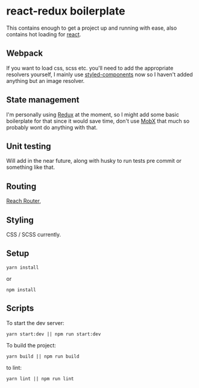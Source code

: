 # react-redux boilerplate
This contains enough to get a project up and running with ease, also contains hot loading for [react](https://github.com/facebook/react). 

## Webpack
If you want to load css, scss etc. you'll need to add the appropriate resolvers yourself, I mainly use [styled-components](https://www.styled-components.com/) now so I haven't added anything but an image resolver. 

## State management 
I'm personally using [Redux](https://github.com/reduxjs/redux) at the moment, so I might add some basic boilerplate for that since it would save time, don't use [MobX](https://github.com/mobxjs/mobx) that much so probably wont do anything with that.

## Unit testing
Will add in the near future, along with husky to run tests pre commit or something like that.

## Routing 
[Reach Router](https://github.com/reach/router), 

## Styling
CSS / SCSS currently.

## Setup

```
yarn install
```
or
```
npm install
```

## Scripts
To start the dev server:
```
yarn start:dev || npm run start:dev
``` 
To build the project:
```
yarn build || npm run build
``` 
to lint: 
```
yarn lint || npm run lint
``` 

